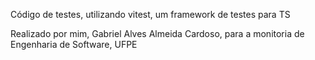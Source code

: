 Código de testes, utilizando vitest, um framework de testes para TS


Realizado por mim, Gabriel Alves Almeida Cardoso, para a monitoria de Engenharia de Software, UFPE

